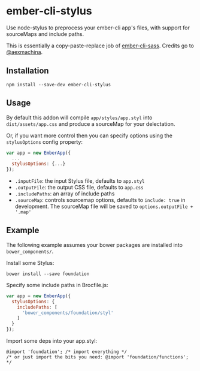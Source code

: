 # ember-cli-stylus

Use node-stylus to preprocess your ember-cli app's files, with support for sourceMaps and include paths.

This is essentially a copy-paste-replace job of [ember-cli-sass](https://github.com/aexmachina/ember-cli-sass). Credits go to [@aexmachina](https://github.com/aexmachina).

## Installation

```
npm install --save-dev ember-cli-stylus
```

## Usage

By default this addon will compile `app/styles/app.styl` into `dist/assets/app.css` and produce a sourceMap for your delectation.

Or, if you want more control then you can specify options using the `stylusOptions` config property:

```javascript
var app = new EmberApp({
  ...
  stylusOptions: {...}
});
```

- `.inputFile`: the input Stylus file, defaults to `app.styl`
- `.outputFile`: the output CSS file, defaults to `app.css`
- `.includePaths`: an array of include paths
- `.sourceMap`: controls sourcemap options, defaults to `include: true` in development. The sourceMap file will be saved to `options.outputFile + '.map'`

## Example

The following example assumes your bower packages are installed into `bower_components/`.

Install some Stylus:

```shell
bower install --save foundation
```

Specify some include paths in Brocfile.js:

```javascript
var app = new EmberApp({
  stylusOptions: {
    includePaths: [
      'bower_components/foundation/styl'
    ]
  }
});
```

Import some deps into your app.styl:

```styl
@import 'foundation'; /* import everything */
/* or just import the bits you need: @import 'foundation/functions'; */
```

